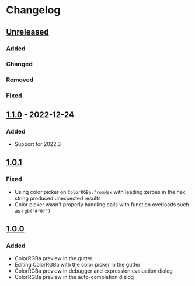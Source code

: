 # Changelog

## [Unreleased]

### Added

### Changed

### Removed

### Fixed

## [1.1.0] - 2022-12-24

### Added
- Support for 2022.3

## [1.0.1]

### Fixed
- Using color picker on `ColorRGBa.fromHex` with leading zeroes in the hex string produced unexpected results
- Color picker wasn't properly handling calls with function overloads such as `rgb("#f0f")`

## [1.0.0]

### Added
- ColorRGBa preview in the gutter
- Editing ColorRGBa with the color picker in the gutter
- ColorRGBa preview in debugger and expression evaluation dialog
- ColorRGBa preview in the auto-completion dialog

[Unreleased]: https://github.com/openrndr/openrndr-intellij/compare/v1.1.0...HEAD
[1.1.0]: https://github.com/openrndr/openrndr-intellij/compare/v1.0.1...v1.1.0
[1.0.1]: https://github.com/openrndr/openrndr-intellij/compare/v1.0.0...v1.0.1
[1.0.0]: https://github.com/openrndr/openrndr-intellij/commits/v1.0.0
